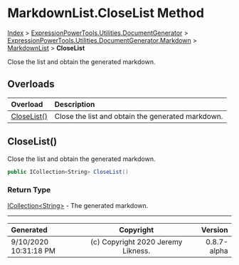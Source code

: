 ﻿# MarkdownList.CloseList Method

[Index](../index.md) > [ExpressionPowerTools.Utilities.DocumentGenerator](ExpressionPowerTools.Utilities.DocumentGenerator.a.md) > [ExpressionPowerTools.Utilities.DocumentGenerator.Markdown](ExpressionPowerTools.Utilities.DocumentGenerator.Markdown.n.md) > [MarkdownList](ExpressionPowerTools.Utilities.DocumentGenerator.Markdown.MarkdownList.cs.md) > **CloseList**

Close the list and obtain the generated markdown.

## Overloads

| Overload | Description |
| :-- | :-- |
| [CloseList()](#closelist) | Close the list and obtain the generated markdown. |
## CloseList()

Close the list and obtain the generated markdown.

```csharp
public ICollection<String> CloseList()
```

### Return Type

 [ICollection&lt;String>](https://docs.microsoft.com/dotnet/api/system.collections.generic.icollection-1)  - The generated markdown.



---

| Generated | Copyright | Version |
| :-- | :-: | --: |
| 9/10/2020 10:31:18 PM | (c) Copyright 2020 Jeremy Likness. | 0.8.7-alpha |
